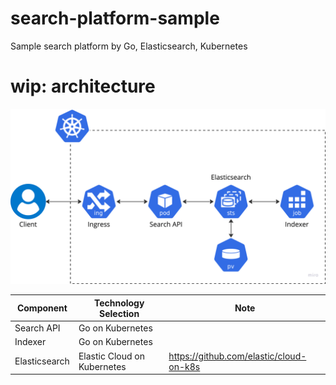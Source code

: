# search-platform-sample

Sample search platform by Go, Elasticsearch, Kubernetes

# wip: architecture

![](./docs/overview.png)

| Component     | Technology Selection        | Note                                    |
| ------------- | --------------------------- | --------------------------------------- |
| Search API    | Go on Kubernetes            |                                         |
| Indexer       | Go on Kubernetes            |                                         |
| Elasticsearch | Elastic Cloud on Kubernetes | https://github.com/elastic/cloud-on-k8s |
